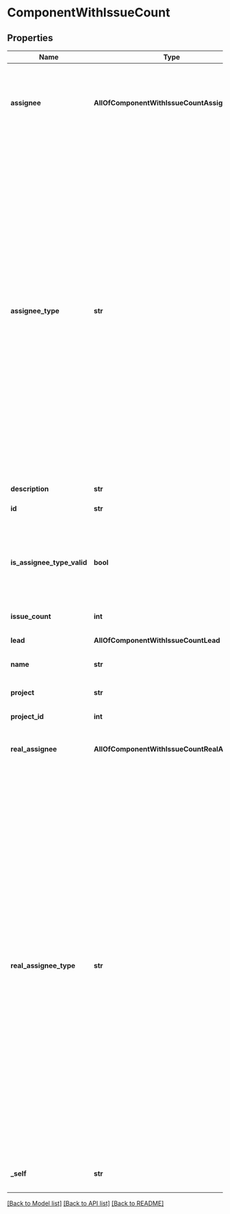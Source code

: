 # ComponentWithIssueCount

## Properties
Name | Type | Description | Notes
------------ | ------------- | ------------- | -------------
**assignee** | **AllOfComponentWithIssueCountAssignee** | The details of the user associated with &#x60;assigneeType&#x60;, if any. See &#x60;realAssignee&#x60; for details of the user assigned to issues created with this component. | [optional] 
**assignee_type** | **str** | The nominal user type used to determine the assignee for issues created with this component. See &#x60;realAssigneeType&#x60; for details on how the type of the user, and hence the user, assigned to issues is determined. Takes the following values:   *  &#x60;PROJECT_LEAD&#x60; the assignee to any issues created with this component is nominally the lead for the project the component is in.  *  &#x60;COMPONENT_LEAD&#x60; the assignee to any issues created with this component is nominally the lead for the component.  *  &#x60;UNASSIGNED&#x60; an assignee is not set for issues created with this component.  *  &#x60;PROJECT_DEFAULT&#x60; the assignee to any issues created with this component is nominally the default assignee for the project that the component is in. | [optional] 
**description** | **str** | The description for the component. | [optional] 
**id** | **str** | The unique identifier for the component. | [optional] 
**is_assignee_type_valid** | **bool** | Whether a user is associated with &#x60;assigneeType&#x60;. For example, if the &#x60;assigneeType&#x60; is set to &#x60;COMPONENT_LEAD&#x60; but the component lead is not set, then &#x60;false&#x60; is returned. | [optional] 
**issue_count** | **int** | Count of issues for the component. | [optional] 
**lead** | **AllOfComponentWithIssueCountLead** | The user details for the component&#x27;s lead user. | [optional] 
**name** | **str** | The name for the component. | [optional] 
**project** | **str** | The key of the project to which the component is assigned. | [optional] 
**project_id** | **int** | Not used. | [optional] 
**real_assignee** | **AllOfComponentWithIssueCountRealAssignee** | The user assigned to issues created with this component, when &#x60;assigneeType&#x60; does not identify a valid assignee. | [optional] 
**real_assignee_type** | **str** | The type of the assignee that is assigned to issues created with this component, when an assignee cannot be set from the &#x60;assigneeType&#x60;. For example, &#x60;assigneeType&#x60; is set to &#x60;COMPONENT_LEAD&#x60; but no component lead is set. This property is set to one of the following values:   *  &#x60;PROJECT_LEAD&#x60; when &#x60;assigneeType&#x60; is &#x60;PROJECT_LEAD&#x60; and the project lead has permission to be assigned issues in the project that the component is in.  *  &#x60;COMPONENT_LEAD&#x60; when &#x60;assignee&#x60;Type is &#x60;COMPONENT_LEAD&#x60; and the component lead has permission to be assigned issues in the project that the component is in.  *  &#x60;UNASSIGNED&#x60; when &#x60;assigneeType&#x60; is &#x60;UNASSIGNED&#x60; and Jira is configured to allow unassigned issues.  *  &#x60;PROJECT_DEFAULT&#x60; when none of the preceding cases are true. | [optional] 
**_self** | **str** | The URL for this count of the issues contained in the component. | [optional] 

[[Back to Model list]](../README.md#documentation-for-models) [[Back to API list]](../README.md#documentation-for-api-endpoints) [[Back to README]](../README.md)

